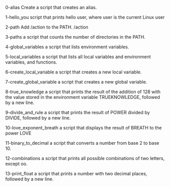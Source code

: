 0-alias		Create a script that creates an alias.

1-hello_you	script that prints hello user, where user is the current Linux user

2-path		Add /action to the PATH. /action

3-paths		a script that counts the number of directories in the PATH.

4-global_variables	a script that lists environment variables.

5-local_variables	a script that lists all local variables and environment variables, and functions.

6-create_local_variable		a script that creates a new local variable.

7-create_global_variable	a script that creates a new global variable.

8-true_knowledge		a script that prints the result of the addition of 128 with the value stored in the environment variable TRUEKNOWLEDGE, followed by a new line.

9-divide_and_rule		a script that prints the result of POWER divided by DIVIDE, followed by a new line.

10-love_exponent_breath		a script that displays the result of BREATH to the power LOVE

11-binary_to_decimal		a script that converts a number from base 2 to base 10.

12-combinations			a script that prints all possible combinations of two letters, except oo.

13-print_float			a script that prints a number with two decimal places, followed by a new line.

